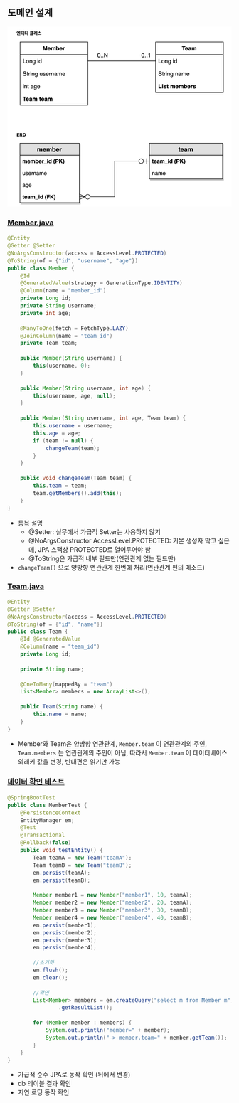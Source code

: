 ## 도메인 설계
![도메인 모델.png](imgs%2F%EB%8F%84%EB%A9%94%EC%9D%B8%20%EB%AA%A8%EB%8D%B8.png)

### [Member.java](..%2Fsrc%2Fmain%2Fjava%2Fddangme%2Fjpa%2Fdomain%2FMember.java)
```java
@Entity
@Getter @Setter
@NoArgsConstructor(access = AccessLevel.PROTECTED)
@ToString(of = {"id", "username", "age"})
public class Member {
    @Id
    @GeneratedValue(strategy = GenerationType.IDENTITY)
    @Column(name = "member_id")
    private Long id;
    private String username;
    private int age;

    @ManyToOne(fetch = FetchType.LAZY)
    @JoinColumn(name = "team_id")
    private Team team;

    public Member(String username) {
        this(username, 0);
    }
    
    public Member(String username, int age) {
        this(username, age, null);
    }
    
    public Member(String username, int age, Team team) {
        this.username = username;
        this.age = age;
        if (team != null) {
            changeTeam(team);
        }
    }
    
    public void changeTeam(Team team) {
        this.team = team;
        team.getMembers().add(this);
    }
}
```
- 롬복 설명
  - @Setter: 실무에서 가급적 Setter는 사용하지 않기 
  - @NoArgsConstructor AccessLevel.PROTECTED: 기본 생성자 막고 싶은데, JPA 스팩상 PROTECTED로 열어두어야 함
  - @ToString은 가급적 내부 필드만(연관관계 없는 필드만)
- `changeTeam()` 으로 양방향 연관관계 한번에 처리(연관관계 편의 메소드)

### [Team.java](..%2Fsrc%2Fmain%2Fjava%2Fddangme%2Fjpa%2Fdomain%2FTeam.java)
```java
@Entity
@Getter @Setter
@NoArgsConstructor(access = AccessLevel.PROTECTED)
@ToString(of = {"id", "name"})
public class Team {
    @Id @GeneratedValue
    @Column(name = "team_id")
    private Long id;
    
    private String name;
    
    @OneToMany(mappedBy = "team")
    List<Member> members = new ArrayList<>();
    
    public Team(String name) {
        this.name = name;
    } 
}
```
- Member와 Team은 양방향 연관관계, `Member.team` 이 연관관계의 주인, `Team.members` 는 연관관계의 주인이 아님,
따라서 `Member.team` 이 데이터베이스 외래키 값을 변경, 반대편은 읽기만 가능

### [데이터 확인 테스트](..%2Fsrc%2Ftest%2Fjava%2Fddangme%2Fjpa%2Fdomain%2FMemberTest.java)
```java
@SpringBootTest
public class MemberTest {
    @PersistenceContext
    EntityManager em;
    @Test
    @Transactional
    @Rollback(false)
    public void testEntity() {
        Team teamA = new Team("teamA");
        Team teamB = new Team("teamB");
        em.persist(teamA);
        em.persist(teamB);

        Member member1 = new Member("member1", 10, teamA);
        Member member2 = new Member("member2", 20, teamA);
        Member member3 = new Member("member3", 30, teamB);
        Member member4 = new Member("member4", 40, teamB);
        em.persist(member1);
        em.persist(member2);
        em.persist(member3);
        em.persist(member4);

        //초기화
        em.flush();
        em.clear();

        //확인
        List<Member> members = em.createQuery("select m from Member m", Member.class)
                .getResultList();

        for (Member member : members) {
            System.out.println("member=" + member);
            System.out.println("-> member.team=" + member.getTeam());
        }
    }
}
```
- 가급적 순수 JPA로 동작 확인 (뒤에서 변경)
- db 테이블 결과 확인 
- 지연 로딩 동작 확인